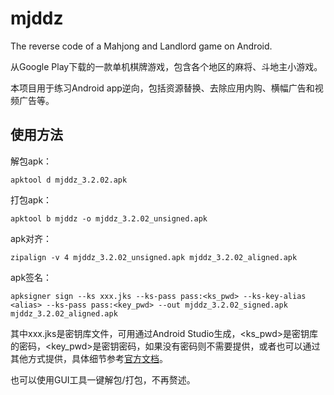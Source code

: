# mjddz
The reverse code of a Mahjong and Landlord game on Android.

从Google Play下载的一款单机棋牌游戏，包含各个地区的麻将、斗地主小游戏。

本项目用于练习Android app逆向，包括资源替换、去除应用内购、横幅广告和视频广告等。

## 使用方法

解包apk：

```
apktool d mjddz_3.2.02.apk
```

打包apk：

```
apktool b mjddz -o mjddz_3.2.02_unsigned.apk
```

apk对齐：

```
zipalign -v 4 mjddz_3.2.02_unsigned.apk mjddz_3.2.02_aligned.apk
```

apk签名：

```
apksigner sign --ks xxx.jks --ks-pass pass:<ks_pwd> --ks-key-alias <alias> --ks-pass pass:<key_pwd> --out mjddz_3.2.02_signed.apk mjddz_3.2.02_aligned.apk
```

其中xxx.jks是密钥库文件，可用通过Android Studio生成，<ks_pwd>是密钥库的密码，<key_pwd>是密钥密码，如果没有密码则不需要提供，或者也可以通过其他方式提供，具体细节参考[官方文档](https://developer.android.google.cn/studio/command-line/apksigner?hl=zh-cn)。

也可以使用GUI工具一键解包/打包，不再赘述。

